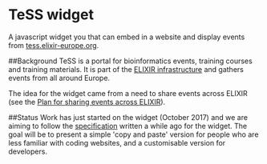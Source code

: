 # TeSS widget

A javascript widget you that can embed in a website and display events from [tess.elixir-europe.org](tess.elixir-europe.org).

##Background
TeSS is a portal for bioinformatics events, training courses and training materials. It is part of the [ELIXIR infrastructure](https://www.elixir-europe.org/) and gathers events from all around Europe.

The idea for the widget came from a need to share events across ELIXIR (see the [Plan for sharing events across ELIXIR](https://docs.google.com/document/d/1cKjLSinbYq35vShikS7xZjLefHikN1ZvPFoPPbvWq54/edit)).

##Status
Work has just started on the widget (October 2017) and we are aiming to follow the [specification](https://docs.google.com/document/d/1nrEY2UlY5VHF4EPY_SdnwUNY2XyozMXErtQEyWPkzZY/edit) written a while ago for the widget. The goal will be to present a simple 'copy and paste' version for people who are less familiar with coding websites, and a customisable version for developers.
